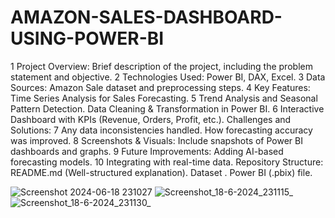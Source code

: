 # AMAZON-SALES-DASHBOARD-USING-POWER-BI
1 Project Overview:
  Brief description of the project, including the problem statement and objective.
2 Technologies Used:
  Power BI, DAX, Excel.
3 Data Sources:
   Amazon Sale  dataset  and preprocessing steps.
4 Key Features:
  Time Series Analysis for Sales Forecasting.
5 Trend Analysis and Seasonal Pattern Detection.
  Data Cleaning & Transformation in Power BI.
6 Interactive Dashboard with KPIs (Revenue, Orders, Profit, etc.).
  Challenges and Solutions:
7 Any data inconsistencies handled.
  How forecasting accuracy was improved.
8 Screenshots & Visuals:
  Include snapshots of Power BI dashboards and graphs.
9 Future Improvements:
  Adding AI-based forecasting models.
10 Integrating with real-time data.
  Repository Structure:
  README.md (Well-structured explanation).
  Dataset .
  Power BI (.pbix) file.

![Screenshot 2024-06-18 231027](https://github.com/DhaneshGore/AMAZON-SALES-DASHBOARD-USING-POWER-BI/assets/73404864/2519b270-448a-486a-95b8-cd66329682dd)
![Screenshot_18-6-2024_231115_](https://github.com/DhaneshGore/AMAZON-SALES-DASHBOARD-USING-POWER-BI/assets/73404864/d3f0f855-a450-400d-971d-288de69e3438)
![Screenshot_18-6-2024_231130_](https://github.com/DhaneshGore/AMAZON-SALES-DASHBOARD-USING-POWER-BI/assets/73404864/a90e2aef-a54e-42f6-bcaf-155893cf3363)
